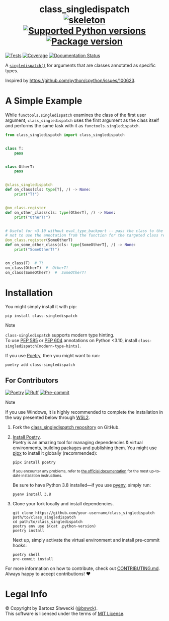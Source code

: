 # <div align="center">class_singledispatch<br>[![skeleton](https://img.shields.io/badge/0.0.2rc–218–g8123b8a-skeleton?label=%F0%9F%92%80%20skeleton-ci/skeleton-python&labelColor=black&color=grey&link=https%3A//github.com/skeleton-ci/skeleton-python)](https://github.com/skeleton-ci/skeleton-python/tree/0.0.2rc-218-g8123b8a) [![Supported Python versions](https://img.shields.io/pypi/pyversions/class-singledispatch.svg?logo=python&label=Python)](https://pypi.org/project/class-singledispatch/) [![Package version](https://img.shields.io/pypi/v/class-singledispatch?label=PyPI)](https://pypi.org/project/class-singledispatch/)</div>

[![Tests](https://github.com/bswck/class_singledispatch/actions/workflows/test.yml/badge.svg)](https://github.com/bswck/class_singledispatch/actions/workflows/test.yml)
[![Coverage](https://coverage-badge.samuelcolvin.workers.dev/bswck/class_singledispatch.svg)](https://coverage-badge.samuelcolvin.workers.dev/redirect/bswck/class_singledispatch)
[![Documentation Status](https://readthedocs.org/projects/class-singledispatch/badge/?version=latest)](https://class-singledispatch.readthedocs.io/en/latest/?badge=latest)

A [``singledispatch()``](https://docs.python.org/3/library/functools.html#functools.singledispatch) for arguments that are classes annotated as specific types.

Inspired by https://github.com/python/cpython/issues/100623.

# A Simple Example
While `functools.singledispatch` examines the class of the first user argument,
`class_singledispatch` uses the first argument as the class itself and performs
the same task with it as `functools.singledispatch`.

```python
from class_singledispatch import class_singledispatch


class T:
    pass


class OtherT:
    pass


@class_singledispatch
def on_class(cls: type[T], /) -> None:
    print("T!")


@on_class.register
def on_other_class(cls: type[OtherT], /) -> None:
    print("OtherT!")


# Useful for <3.10 without eval_type_backport -- pass the class to the decorator
# not to use the annotation from the function for the targeted class resolution
@on_class.register(SomeOtherT)
def on_some_other_class(cls: type[SomeOtherT], /) -> None:
    print("SomeOtherT!")


on_class(T)  # T!
on_class(OtherT)  #  OtherT!
on_class(SomeOtherT)  #  SomeOtherT!
```

# Installation
You might simply install it with pip:

```shell
pip install class-singledispatch
```
> [!Note]
> `class-singledispatch` supports modern type hinting.<br/>
> To use [PEP 585](https://peps.python.org/pep-0585/)
> or [PEP 604](https://peps.python.org/pep-0604/) annotations on Python <3.10, install
> `class-singledispatch[modern-type-hints]`.

If you use [Poetry](https://python-poetry.org/), then you might want to run:

```shell
poetry add class-singledispatch
```

## For Contributors
[![Poetry](https://img.shields.io/endpoint?url=https://python-poetry.org/badge/v0.json)](https://python-poetry.org/)
[![Ruff](https://img.shields.io/endpoint?url=https://raw.githubusercontent.com/astral-sh/ruff/main/assets/badge/v2.json)](https://github.com/astral-sh/ruff)
[![Pre-commit](https://img.shields.io/badge/pre--commit-enabled-brightgreen?logo=pre-commit&logoColor=white)](https://github.com/pre-commit/pre-commit)
<!--
This section was generated from skeleton-ci/skeleton-python@0.0.2rc-218-g8123b8a.
Instead of changing this particular file, you might want to alter the template:
https://github.com/skeleton-ci/skeleton-python/tree/0.0.2rc-218-g8123b8a/project/README.md.jinja
-->
> [!Note]
> If you use Windows, it is highly recommended to complete the installation in the way presented below through [WSL2](https://learn.microsoft.com/en-us/windows/wsl/install).
1.  Fork the [class_singledispatch repository](https://github.com/bswck/class_singledispatch) on GitHub.

1.  [Install Poetry](https://python-poetry.org/docs/#installation).<br/>
    Poetry is an amazing tool for managing dependencies & virtual environments, building packages and publishing them.
    You might use [pipx](https://github.com/pypa/pipx#readme) to install it globally (recommended):

    ```shell
    pipx install poetry
    ```

    <sub>If you encounter any problems, refer to [the official documentation](https://python-poetry.org/docs/#installation) for the most up-to-date installation instructions.</sub>

    Be sure to have Python 3.8 installed—if you use [pyenv](https://github.com/pyenv/pyenv#readme), simply run:

    ```shell
    pyenv install 3.8
    ```

1.  Clone your fork locally and install dependencies.

    ```shell
    git clone https://github.com/your-username/class_singledispatch path/to/class_singledispatch
    cd path/to/class_singledispatch
    poetry env use $(cat .python-version)
    poetry install
    ```

    Next up, simply activate the virtual environment and install pre-commit hooks:

    ```shell
    poetry shell
    pre-commit install
    ```

For more information on how to contribute, check out [CONTRIBUTING.md](https://github.com/bswck/class_singledispatch/blob/HEAD/CONTRIBUTING.md).<br/>
Always happy to accept contributions! ❤️

# Legal Info
© Copyright by Bartosz Sławecki ([@bswck](https://github.com/bswck)).
<br />This software is licensed under the terms of [MIT License](https://github.com/bswck/class_singledispatch/blob/HEAD/LICENSE).
